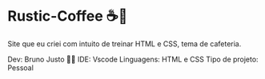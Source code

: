 # Rustic-Coffee ☕🥤
Site que eu criei com intuito de treinar HTML e CSS, tema de cafeteria.

Dev: Bruno Justo 👨‍💻
IDE: Vscode
Linguagens: HTML e CSS
Tipo de projeto: Pessoal
